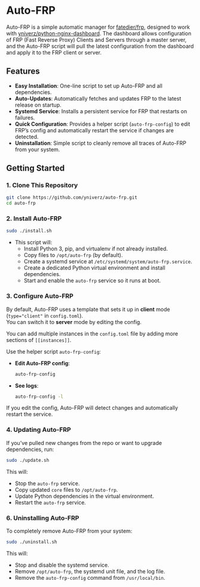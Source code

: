 # Auto-FRP

Auto-FRP is a simple automatic manager for [fatedier/frp](https://github.com/fatedier/frp), designed to work with [yniverz/python-nginx-dashboard](https://github.com/yniverz/python-nginx-dashboard). The dashboard allows configuration of FRP (Fast Reverse Proxy) Clients and Servers through a master server, and the Auto-FRP script will pull the latest configuration from the dashboard and apply it to the FRP client or server.

## Features

- **Easy Installation**: One-line script to set up Auto-FRP and all dependencies.  
- **Auto-Updates**: Automatically fetches and updates FRP to the latest release on startup.  
- **Systemd Service**: Installs a persistent service for FRP that restarts on failures.  
- **Quick Configuration**: Provides a helper script (`auto-frp-config`) to edit FRP’s config and automatically restart the service if changes are detected.  
- **Uninstallation**: Simple script to cleanly remove all traces of Auto-FRP from your system.

## Getting Started

### 1. Clone This Repository

```bash
git clone https://github.com/yniverz/auto-frp.git
cd auto-frp
```

### 2. Install Auto-FRP

```bash
sudo ./install.sh
```

- This script will:
  - Install Python 3, pip, and virtualenv if not already installed.
  - Copy files to `/opt/auto-frp` (by default).
  - Create a systemd service at `/etc/systemd/system/auto-frp.service`.
  - Create a dedicated Python virtual environment and install dependencies.
  - Start and enable the `auto-frp` service so it runs at boot.

### 3. Configure Auto-FRP

By default, Auto-FRP uses a template that sets it up in **client** mode (`type="client"` in `config.toml`).  
You can switch it to **server** mode by editing the config.

You can add multiple instances in the `config.toml` file by adding more sections of `[[instances]]`.

Use the helper script `auto-frp-config`:

- **Edit Auto-FRP config**:
  ```bash
  auto-frp-config
  ```

- **See logs**:
  ```bash
  auto-frp-config -l
  ```

If you edit the config, Auto-FRP will detect changes and automatically restart the service.

### 4. Updating Auto-FRP

If you’ve pulled new changes from the repo or want to upgrade dependencies, run:

```bash
sudo ./update.sh
```

This will:
- Stop the `auto-frp` service.
- Copy updated `core` files to `/opt/auto-frp`.
- Update Python dependencies in the virtual environment.
- Restart the `auto-frp` service.

### 6. Uninstalling Auto-FRP

To completely remove Auto-FRP from your system:

```bash
sudo ./uninstall.sh
```

This will:
- Stop and disable the systemd service.
- Remove `/opt/auto-frp`, the systemd unit file, and the log file.
- Remove the `auto-frp-config` command from `/usr/local/bin`.
